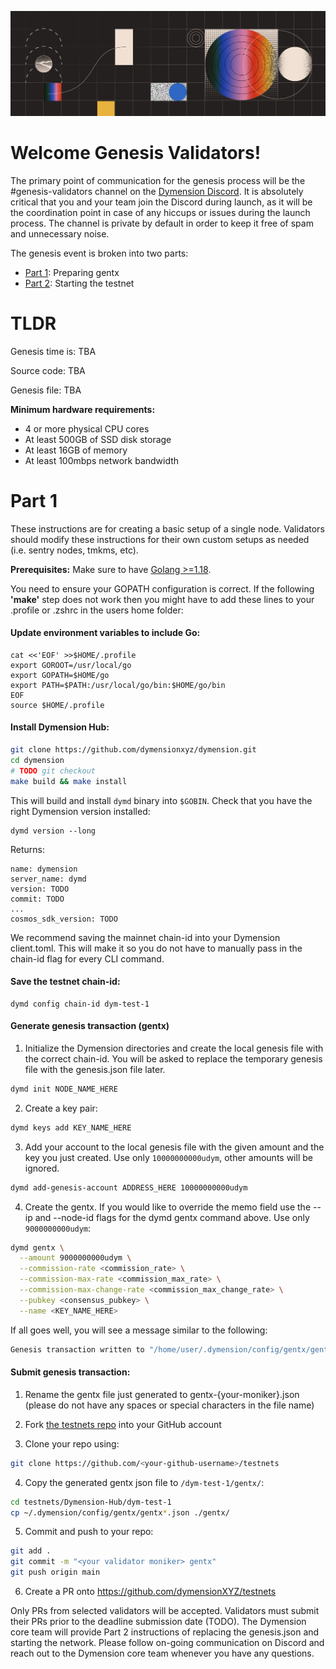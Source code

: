 ![Dymension Hub Genesis Validators](/static/img/genesis-validators.png)

# Welcome Genesis Validators!

The primary point of communication for the genesis process will be the #genesis-validators channel on the [Dymension Discord](discord.gg/dymension). It is absolutely critical that you and your team join the Discord during launch, as it will be the coordination point in case of any hiccups or issues during the launch process. The channel is private by default in order to keep it free of spam and unnecessary noise.

The genesis event is broken into two parts:

-   [Part 1](/dymension_hub/dym-test-1/genesis_validators.md#part-1): Preparing gentx
-   [Part 2](/dymension_hub/dym-test-1/genesis_validators.md#part-2): Starting the testnet

# TLDR

Genesis time is: TBA

Source code: TBA

Genesis file: TBA

**Minimum hardware requirements:**

-   4 or more physical CPU cores
-   At least 500GB of SSD disk storage
-   At least 16GB of memory
-   At least 100mbps network bandwidth

# Part 1

These instructions are for creating a basic setup of a single node. Validators should modify these instructions for their own custom setups as needed (i.e. sentry nodes, tmkms, etc).

**Prerequisites:** Make sure to have [Golang >=1.18](https://golang.org/).

You need to ensure your GOPATH configuration is correct. If the following **'make'** step does not work then you might have to add these lines to your .profile or .zshrc in the users home folder:

#### Update environment variables to include Go:

```
cat <<'EOF' >>$HOME/.profile
export GOROOT=/usr/local/go
export GOPATH=$HOME/go
export PATH=$PATH:/usr/local/go/bin:$HOME/go/bin
EOF
source $HOME/.profile
```

#### Install Dymension Hub:

```sh
git clone https://github.com/dymensionxyz/dymension.git
cd dymension
# TODO git checkout
make build && make install
```

This will build and install `dymd` binary into `$GOBIN`. Check that you have the right Dymension version installed:

```
dymd version --long
```

Returns:

```
name: dymension
server_name: dymd
version: TODO
commit: TODO
...
cosmos_sdk_version: TODO
```

We recommend saving the mainnet chain-id into your Dymension client.toml. This will make it so you do not have to manually pass in the chain-id flag for every CLI command.

#### Save the testnet chain-id:

```
dymd config chain-id dym-test-1
```

#### Generate genesis transaction (gentx)

1. Initialize the Dymension directories and create the local genesis file with the correct chain-id. You will be asked to replace the temporary genesis file with the genesis.json file later.

```bash
dymd init NODE_NAME_HERE
```

2. Create a key pair:

```bash
dymd keys add KEY_NAME_HERE
```

3. Add your account to the local genesis file with the given amount and the key you just created. Use only `10000000000udym`, other amounts will be ignored.

```bash
dymd add-genesis-account ADDRESS_HERE 10000000000udym
```

4. Create the gentx. If you would like to override the memo field use the --ip and --node-id flags for the dymd gentx command above. Use only `9000000000udym`:

```bash
dymd gentx \
  --amount 9000000000udym \
  --commission-rate <commission_rate> \
  --commission-max-rate <commission_max_rate> \
  --commission-max-change-rate <commission_max_change_rate> \
  --pubkey <consensus_pubkey> \
  --name <KEY_NAME_HERE>
```

If all goes well, you will see a message similar to the following:

```bash
Genesis transaction written to "/home/user/.dymension/config/gentx/gentx-******.json"
```

#### Submit genesis transaction:

1. Rename the gentx file just generated to gentx-{your-moniker}.json (please do not have any spaces or special characters in the file name)

2. Fork [the testnets repo](https://github.com/dymensionXYZ/testnets/) into your GitHub account

3. Clone your repo using:

```bash
git clone https://github.com/<your-github-username>/testnets
```

4. Copy the generated gentx json file to `/dym-test-1/gentx/`:

```bash
cd testnets/Dymension-Hub/dym-test-1
cp ~/.dymension/config/gentx/gentx*.json ./gentx/
```

5. Commit and push to your repo:

```bash
git add .
git commit -m "<your validator moniker> gentx"
git push origin main
```

6. Create a PR onto https://github.com/dymensionXYZ/testnets

Only PRs from selected validators will be accepted. Validators must submit their PRs prior to the deadline submission date (TODO). The Dymension core team will provide Part 2 instructions of replacing the genesis.json and starting the network. Please follow on-going communication on Discord and reach out to the Dymension core team whenever you have any questions.
